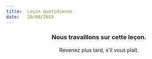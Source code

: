 ```yaml
---
title:  Leçon quotidienne
date:   20/08/2019
---
```


### <center>Nous travaillons sur cette leçon.</center>
<center>Revenez plus tard, s'il vous plaît.</center>